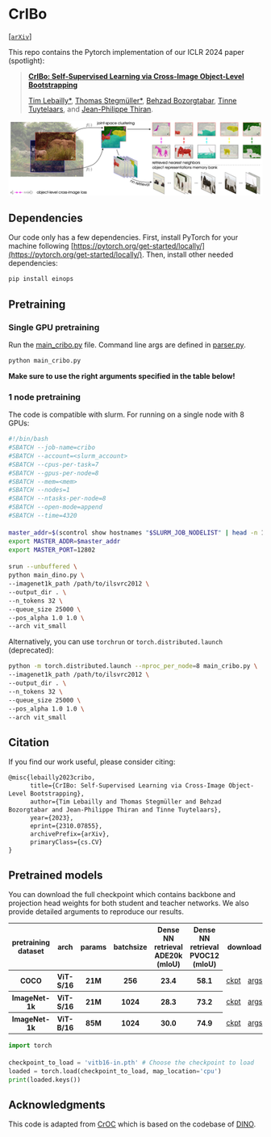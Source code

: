 # CrIBo
[[`arXiv`](https://arxiv.org/pdf/2310.07855)]

This repo contains the Pytorch implementation of our ICLR 2024 paper (spotlight):
> [**CrIBo: Self-Supervised Learning via Cross-Image Object-Level Bootstrapping**](https://arxiv.org/pdf/2310.07855.pdf)
>
>[Tim Lebailly*](https://www.timlebailly.com/), [Thomas Stegmüller*](https://people.epfl.ch/thomas.stegmuller?lang=en), [Behzad Bozorgtabar](https://behzadbozorgtabar.com/), [Tinne Tuytelaars](https://homes.esat.kuleuven.be/~tuytelaa/), and [Jean-Philippe Thiran](https://people.epfl.ch/jean-philippe.thiran).


![alt text](figures/cribo_pipeline.jpg)

## Dependencies
Our code only has a few dependencies. First, install PyTorch for your machine following [https://pytorch.org/get-started/locally/](https://pytorch.org/get-started/locally/).
Then, install other needed dependencies:
```bash
pip install einops
```

## Pretraining
### Single GPU pretraining
Run the [main_cribo.py](main_croc.py) file. Command line args are defined in [parser.py](cribo_utils/parser.py).
```bash
python main_cribo.py
```

**Make sure to use the right arguments specified in the table below!**

### 1 node pretraining
The code is compatible with slurm. For running on a single node with 8 GPUs:
```bash
#!/bin/bash
#SBATCH --job-name=cribo
#SBATCH --account=<slurm_account>
#SBATCH --cpus-per-task=7
#SBATCH --gpus-per-node=8
#SBATCH --mem=<mem>
#SBATCH --nodes=1
#SBATCH --ntasks-per-node=8
#SBATCH --open-mode=append
#SBATCH --time=4320

master_addr=$(scontrol show hostnames "$SLURM_JOB_NODELIST" | head -n 1)
export MASTER_ADDR=$master_addr
export MASTER_PORT=12802

srun --unbuffered \
python main_dino.py \
--imagenet1k_path /path/to/ilsvrc2012 \
--output_dir . \
--n_tokens 32 \
--queue_size 25000 \
--pos_alpha 1.0 1.0 \
--arch vit_small
```
Alternatively, you can use `torchrun` or `torch.distributed.launch` (deprecated):
```bash
python -m torch.distributed.launch --nproc_per_node=8 main_cribo.py \
--imagenet1k_path /path/to/ilsvrc2012 \
--output_dir . \
--n_tokens 32 \
--queue_size 25000 \
--pos_alpha 1.0 1.0 \
--arch vit_small
```
## Citation
If you find our work useful, please consider citing:

```
@misc{lebailly2023cribo,
      title={CrIBo: Self-Supervised Learning via Cross-Image Object-Level Bootstrapping}, 
      author={Tim Lebailly and Thomas Stegmüller and Behzad Bozorgtabar and Jean-Philippe Thiran and Tinne Tuytelaars},
      year={2023},
      eprint={2310.07855},
      archivePrefix={arXiv},
      primaryClass={cs.CV}
}
```

## Pretrained models
You can download the full checkpoint which contains backbone and projection head weights for both student and teacher networks. We also provide detailed arguments to reproduce our results.

<table class="center">
  <tr>
    <th>pretraining dataset</th>
    <th>arch</th>
    <th>params</th>
    <th>batchsize</th>
    <th>Dense NN retrieval ADE20k (mIoU)</th>
    <th>Dense NN retrieval PVOC12 (mIoU)</th>
    <th colspan="2">download</th>
  </tr>

  <tr>
    <th>COCO</th>
    <th>ViT-S/16</th>
    <th>21M</th>
    <th>256</th>
    <th>23.4</th>
    <th>58.1</th>
    <td><a href="https://rdr.kuleuven.be/api/access/datafile/159667">ckpt</a></td>
    <td><a href="https://github.com/tileb1/CrIBo/checkpoints/vits16-coco_args.json">args</a></td>
  </tr>

  <tr>
    <th>ImageNet-1k</th>
    <th>ViT-S/16</th>
    <th>21M</th>
    <th>1024</th>
    <th>28.3</th>
    <th>73.2</th>
    <td><a href="https://rdr.kuleuven.be/api/access/datafile/159665">ckpt</a></td>
    <td><a href="https://github.com/tileb1/CrIBo/checkpoints/vits16-in_args.json">args</a></td>
  </tr>
  <tr>
    <th>ImageNet-1k</th>
    <th>ViT-B/16</th>
    <th>85M</th>
    <th>1024</th>
    <th>30.0</th>
    <th>74.9</th>
    <td><a href="https://rdr.kuleuven.be/api/access/datafile/159666">ckpt</a></td>
    <td><a href="https://github.com/tileb1/CrIBo/checkpoints/vitb16-in_args.json">args</a></td>
  </tr>
</table>

```python
import torch

checkpoint_to_load = 'vitb16-in.pth' # Choose the checkpoint to load
loaded = torch.load(checkpoint_to_load, map_location='cpu')
print(loaded.keys())
```


## Acknowledgments

This code is adapted from [CrOC](https://github.com/stegmuel/CrOC) which is based on the codebase of [DINO](https://github.com/facebookresearch/dino).